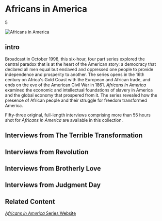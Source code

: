 # Africans in America

5

![](https://s3.amazonaws.com/openvault.wgbh.org/special_collections/africans_america/africans-in-america_ov.jpg "Africans in America")

## intro

Broadcast in October 1998, this six-hour, four part series explored the central paradox that is at the heart of the American story:  a democracy that declared all men equal but enslaved and oppressed one people to provide independence and prosperity to another. The series opens in the 16th century on Africa's Gold Coast with the European and African trade, and ends on the eve 
of the American Civil War in 1861. *Africans in America* examined the economic and intellectual foundations of slavery 
in America and the global economy that prospered from it.  The series revealed how the presence of African people and 
their struggle for freedom transformed America.

Fifty-three original, full-length interviews comprising more than 55 hours shot for *Africans in America* are available in this collection. 

## Interviews from The Terrible Transformation

[](http://localhost:3000/catalog?f[special_collection_tags][]=africans-america_interview_01)

## Interviews from Revolution

[](http://localhost:3000/catalog?f[special_collection_tags][]=africans-america_interview_02)

## Interviews from Brotherly Love

[](http://localhost:3000/catalog?f[special_collection_tags][]=africans-america_interview_03)

## Interviews from Judgment Day

[](http://localhost:3000/catalog?f[special_collection_tags][]=africans-america_interview_04)

## Related Content

[*Africans in America* Series Website](http://www.pbs.org/wgbh/aia/home.html)

